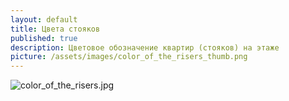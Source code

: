 ```yaml
---
layout: default
title: Цвета стояков
published: true
description: Цветовое обозначение квартир (стояков) на этаже
picture: /assets/images/color_of_the_risers_thumb.png
---
```


![color_of_the_risers.jpg]({{site.baseurl}}/assets/images/color_of_the_risers.jpg)
